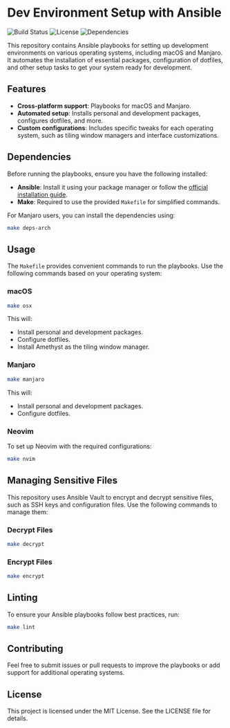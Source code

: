 # Dev Environment Setup with Ansible

![Build Status](https://img.shields.io/badge/build-passing-brightgreen)
![License](https://img.shields.io/badge/license-MIT-blue)
![Dependencies](https://img.shields.io/badge/dependencies-up%20to%20date-brightgreen)

This repository contains Ansible playbooks for setting up development environments on various operating systems, including macOS and Manjaro. It automates the installation of essential packages, configuration of dotfiles, and other setup tasks to get your system ready for development.

## Features

- **Cross-platform support**: Playbooks for macOS and Manjaro.
- **Automated setup**: Installs personal and development packages, configures dotfiles, and more.
- **Custom configurations**: Includes specific tweaks for each operating system, such as tiling window managers and interface customizations.

## Dependencies

Before running the playbooks, ensure you have the following installed:

- **Ansible**: Install it using your package manager or follow the [official installation guide](https://docs.ansible.com/ansible/latest/installation_guide/intro_installation.html).
- **Make**: Required to use the provided `Makefile` for simplified commands.

For Manjaro users, you can install the dependencies using:

```sh
make deps-arch
```

## Usage

The `Makefile` provides convenient commands to run the playbooks. Use the following commands based on your operating system:

### macOS

```sh
make osx
```

This will:
- Install personal and development packages.
- Configure dotfiles.
- Install Amethyst as the tiling window manager.

### Manjaro

```sh
make manjaro
```

This will:
- Install personal and development packages.
- Configure dotfiles.

### Neovim

To set up Neovim with the required configurations:

```sh
make nvim
```

## Managing Sensitive Files

This repository uses Ansible Vault to encrypt and decrypt sensitive files, such as SSH keys and configuration files. Use the following commands to manage them:

### Decrypt Files

```sh
make decrypt
```

### Encrypt Files

```sh
make encrypt
```

## Linting

To ensure your Ansible playbooks follow best practices, run:

```sh
make lint
```

## Contributing

Feel free to submit issues or pull requests to improve the playbooks or add support for additional operating systems.

## License

This project is licensed under the MIT License. See the LICENSE file for details.

